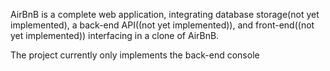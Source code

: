 AirBnB is a complete web application, integrating database storage(not yet implemented), a back-end API((not yet implemented)), and front-end((not yet implemented)) interfacing in a clone of AirBnB.

The project currently only implements the back-end console
